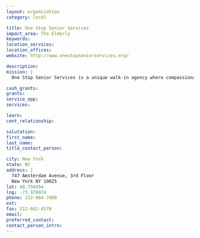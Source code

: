 ```yaml
---
layout: organization
category: local

title: One Stop Senior Services
impact_area: The Elderly
keywords: 
location_services: 
location_offices: 
website: http://www.onestopseniorservices.org/

description: 
mission: |
  One Stop Senior Services is a unique walk-in agency where compassionate professionals go the extra mile to help the elderly solve their problems--all in one place. Seniors come to One Stop ro get government assistance and help in facing eviction, bankruptcy, elder abuse, and other vital concerns that threaten their well-being. Our goal is to enable seniors to continue living safely and independently in their own community.

cash_grants: 
grants: 
service_opp: 
services: 

learn: 
cont_relationship: 

salutation: 
first_name: 
last_name: 
title_contact_person: 

city: New York
state: NY
address: |
  747 Amsterdam Avenue, 3rd Floor     
  New York NY 10025
lat: 40.794454
lng: -73.970074
phone: 212-864-7900
ext: 
fax: 212-662-4578
email: 
preferred_contact: 
contact_person_intro: 
---
```

